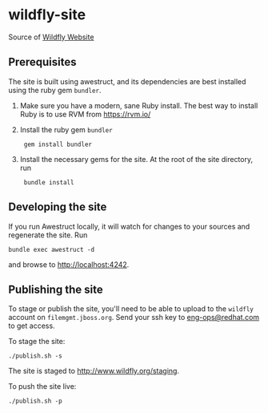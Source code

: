 wildfly-site
============

Source of [Wildfly Website](http://wildfly.org)


Prerequisites
-------------

The site is built using awestruct, and its dependencies are best installed using the ruby gem `bundler`. 

1. Make sure you have a modern, sane Ruby install. The best way to install Ruby is to use RVM from <https://rvm.io/>
2. Install the ruby gem `bundler` 
        
        gem install bundler
3. Install the necessary gems for the site. At the root of the site directory, run
        
        bundle install

Developing the site
-----------------

If you run Awestruct locally, it will watch for changes to your sources and regenerate the site. Run

    bundle exec awestruct -d

and browse to <http://localhost:4242>.


Publishing the site
-------------------

To stage or publish the site, you'll need to be able to upload to the `wildfly` account on `filemgmt.jboss.org`. Send your ssh key to eng-ops@redhat.com to get access.

To stage the site:

    ./publish.sh -s

The site is staged to <http://www.wildfly.org/staging>.

To push the site live:

    ./publish.sh -p

